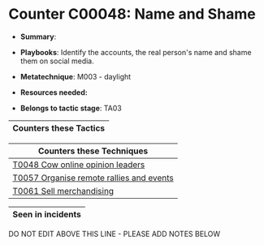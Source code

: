 # Counter C00048: Name and Shame

* **Summary**: 

* **Playbooks**: Identify the accounts, the real person's name and shame them on social media.

* **Metatechnique**: M003 - daylight

* **Resources needed:** 

* **Belongs to tactic stage**: TA03


| Counters these Tactics |
| ---------------------- |



| Counters these Techniques |
| ------------------------- |
| [T0048 Cow online opinion leaders](../techniques/T0048.md) |
| [T0057 Organise remote rallies and events](../techniques/T0057.md) |
| [T0061 Sell merchandising](../techniques/T0061.md) |



| Seen in incidents |
| ----------------- |


DO NOT EDIT ABOVE THIS LINE - PLEASE ADD NOTES BELOW